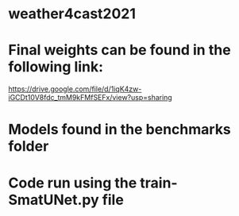 # weather4cast2021

# Final weights can be found in the following link:

https://drive.google.com/file/d/1iqK4zw-iGCDt10V8fdc_tmM9kFMfSEFx/view?usp=sharing

# Models found in the benchmarks folder
# Code run using the train-SmatUNet.py file
